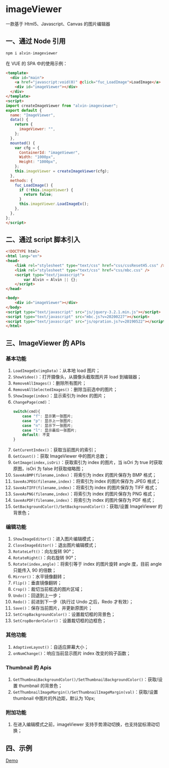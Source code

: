 # imageViewer
一款基于 Html5、Javascript、Canvas 的图片编辑器

## 一、通过 Node 引用

```js
npm i alvin-imageviewer
```

在 VUE 的 SPA 中的使用示例：
```html
<template>
  <div id="main">
    <a href="javascript:void(0)" @click="fuc_LoadImage">LoadImage</a>
    <div id="imageViewer"></div>
  </div>
</template>
<script>
import createImageViewer from "alvin-imageviewer";
export default {
  name: "ImageViewer",
  data() {
    return {
      imageViewer: "",
    };
  },
  mounted() {
    var cfg = {
      ContainerId: "imageViewer",
      Width: "1000px",
      Height: "1000px",
    };
    this.imageViewer = createImageViewer(cfg);
  },
  methods: {
    fuc_LoadImage() {
      if (!this.imageViewer) {
        return false;
      }
      this.imageViewer.LoadImageEx();
    },
  },
};
</script>
```

## 二、通过 script 脚本引入

```html
<!DOCTYPE html>
<html lang="en">
<head>
    <link rel="stylesheet" type="text/css" href="css/cssResetH5.css" />
    <link rel="stylesheet" type="text/css" href="css/mbc.css" />
    <script type="text/javascript">
        var Alvin = Alvin || {};
    </script>
</head>

<body>
    <div id="imageViewer"></div>
</body>
<script type="text/javascript" src="js/jquery-3.2.1.min.js"></script>
<script type="text/javascript" src="mbc.js?v=20200227"></script>
<script type="text/javascript" src="js/opration.js?v=20190522"></script>
</html>
```

## 三、ImageViewer 的 APIs

### 基本功能
1. `LoadImageEx(imgData)`：从本地 load 图片；
2. `ShowVideo()`：打开摄像头，从摄像头截取图片并 load 到编辑器；
3. `RemoveAllImages()`：删除所有图片；
4. `RemoveAllSelectedImages()`：删除当前选中的图片；
5. `ShowImage(index)`：显示索引为 index 的图片；
6. `ChangePage(cmd)`：
    ```js
    switch(cmd){
        case "f": 显示第一张图片;
        case "p": 显示上一张图片;
        case "n": 显示下一张图片;
        case "l": 显示最后一张图片;
        default: 不变
    }
    ```
7. `GetCurentIndex()`：获取当前图片的索引；
8. `GetCount()`：获取 ImageViewer 中的图片总数；
9. `GetImage(index,isOri)`：获取索引为 index 的图片，当 isOri 为 true 时获取原图，isOri 为 false 时获取缩略图；
10. `SaveAsBMP(filename,index)`：将索引为 index 的图片保存为 BMP 格式；
11. `SaveAsJPEG(filename,index)`：将索引为 index 的图片保存为 JPEG 格式；
12. `SaveAsTIFF(filename,index)`：将索引为 index 的图片保存为 TIFF 格式；
13. `SaveAsPNG(filename,index)`：将索引为 index 的图片保存为 PNG 格式；
14. `SaveAsPDF(filename,index)`：将索引为 index 的图片保存为 PDF 格式；
15. `GetBackgroundColor()/SetBackgroundColor()`：获取/设置 ImageViewer 的背景色；

### 编辑功能
1. `ShowImageEditor()`：进入图片编辑模式；
2. `CloseImageEditor()`：退出图片编辑模式；
3. `RotateLeft()`：向左旋转 90°；
4. `RotateRight()`：向右旋转 90°；
5. `Rotate(index,angle)`：将索引等于 index 的图片旋转 angle 度，目前 angle 只能传入 90 的倍数；
6. `Mirror()`：水平镜像翻转；
7. `Flip()`：垂直镜像翻转；
8. `Crop()`：裁切当前框选的图片区域；
9. `Undo()`：回退到上一步；
10. `Redo()`：前进到下一步（执行过 Undo 之后，Redo 才有效）；
11. `Save()`：保存当前图片，并更新原图片；
12. `SetCropBackgroundColor()`：设置裁切框的背景色；
13. `SetCropBorderColor()`：设置裁切框的边框色；

### 其他功能
1. `AdaptiveLayout()`：自适应屏幕大小；
2. `onNumChange()`：响应当前显示图片 index 改变的钩子函数；

### Thumbnail 的 Apis
1. `GetThumbnaiBackgroundColor()/SetThumbnailBackgroundColor()`：获取/设置 thumbnail 的背景色；
2. `GetThumbnailImageMargin()/SetThumbnailImageMargin(val)`：获取/设置 thumbnail 中图片的外边距，默认为 10px;

### 附加功能
1. 在进入编辑模式之前，imageViewer 支持手势滑动切换，也支持鼠标滑动切换；

## 四、示例
[Demo](https://alvinyw.github.io/Blog/ImageViewer/index.html)
